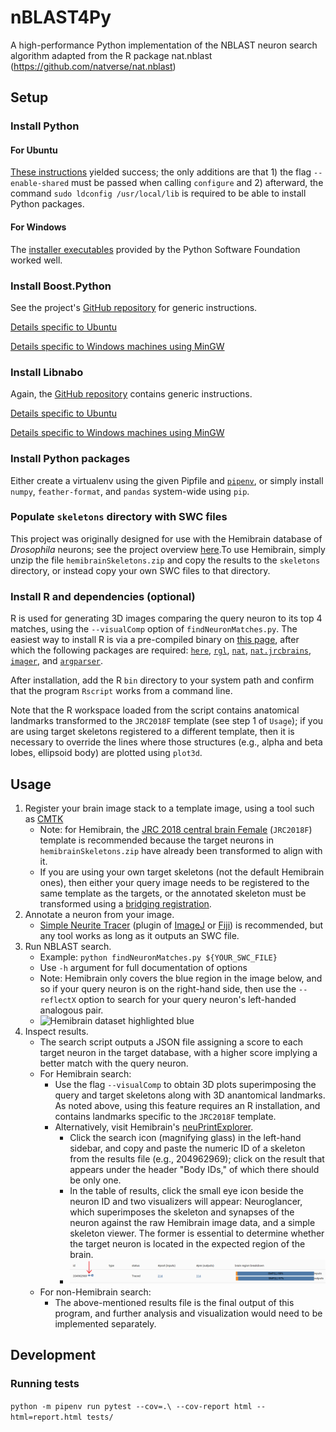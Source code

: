 # nBLAST4Py
A high-performance Python implementation of the NBLAST neuron search algorithm adapted from the R package nat.nblast (https://github.com/natverse/nat.nblast)

## Setup
### Install Python
#### For Ubuntu
[These instructions](https://tecadmin.net/install-python-3-8-ubuntu/) yielded success; the only additions are that 1) the flag `--enable-shared` must be passed when calling `configure` and 2) afterward, the command `sudo ldconfig /usr/local/lib` is required to be able to install Python packages.
#### For Windows
The [installer executables](https://www.python.org/downloads/) provided by the Python Software Foundation worked well.
### Install Boost.Python
See the project's [GitHub repository](https://github.com/boostorg/python#build) for generic instructions.

[Details specific to Ubuntu](boostUbuntu.md)

[Details specific to Windows machines using MinGW](boostPythonMinGW.md)
### Install Libnabo
Again, the [GitHub repository](https://github.com/ethz-asl/libnabo#compilation) contains generic instructions.

[Details specific to Ubuntu](libnaboUbuntu.md)

[Details specific to Windows machines using MinGW](libnaboWin.md)
### Install Python packages
Either create a virtualenv using the given Pipfile and [`pipenv`](https://github.com/pypa/pipenv), or simply install `numpy`, `feather-format`, and `pandas` system-wide using `pip`.
### Populate `skeletons` directory with SWC files
This project was originally designed for use with the Hemibrain database of _Drosophila_ neurons; see the project overview [here](https://www.janelia.org/project-team/flyem/hemibrain).To use Hemibrain, simply unzip the file `hemibrainSkeletons.zip` and copy the results to the `skeletons` directory, or instead copy your own SWC files to that directory.
### Install R and dependencies (optional)
R is used for generating 3D images comparing the query neuron to its top 4 matches, using the `--visualComp` option of `findNeuronMatches.py`. The easiest way to install R is via a pre-compiled binary on [this page](https://cran.r-project.org/), after which the following packages are required: [`here`](https://github.com/krlmlr/here), [`rgl`](https://r-forge.r-project.org/projects/rgl/), [`nat`](https://github.com/natverse/nat), [`nat.jrcbrains`](https://github.com/natverse/nat.jrcbrains), [`imager`](http://dahtah.github.io/imager/), and [`argparser`](https://bitbucket.org/djhshih/argparser/src/master/).

After installation, add the R `bin` directory to your system path and confirm that the program `Rscript` works from a command line.

Note that the R workspace loaded from the script contains anatomical landmarks transformed to the `JRC2018F` template (see step 1 of `Usage`); if you are using target skeletons registered to a different template, then it is necessary to override the lines where those structures (e.g., alpha and beta lobes, ellipsoid body) are plotted using `plot3d`.

## Usage
1. Register your brain image stack to a template image, using a tool such as [CMTK](https://www.nitrc.org/projects/cmtk/)
    - Note: for Hemibrain, the [JRC 2018 central brain Female](https://www.janelia.org/open-science/jrc-2018-brain-templates) (`JRC2018F`) template is recommended because the target neurons in `hemibrainSkeletons.zip` have already been transformed to align with it.
    - If you are using your own target skeletons (not the default Hemibrain ones), then either your query image needs to be registered to the same template as the targets, or the annotated skeleton must be transformed using a [bridging registration](https://github.com/jefferislab/BridgingRegistrations).
2. Annotate a neuron from your image.
    - [Simple Neurite Tracer](https://imagej.net/Simple_Neurite_Tracer) (plugin of [ImageJ](https://imagej.net/Welcome) or [Fiji](https://fiji.sc/)) is recommended, but any tool works as long as it outputs an SWC file.
3. Run NBLAST search.
    - Example: `python findNeuronMatches.py ${YOUR_SWC_FILE}`
    - Use `-h` argument for full documentation of options
    - Note: Hemibrain only covers the blue region in the image below, and so if your query neuron is on the right-hand side, then use the `--reflectX` option to search for your query neuron's left-handed analogous pair.
    - ![Hemibrain dataset highlighted blue](https://www.janelia.org/sites/default/files/hemibrain_logo-gray-322x227.png)
4. Inspect results.
    - The search script outputs a JSON file assigning a score to each target neuron in the target database, with a higher score implying a better match with the query neuron.
    - For Hemibrain search:
      - Use the flag `--visualComp` to obtain 3D plots superimposing the query and target skeletons along with 3D anantomical landmarks. As noted above, using this feature requires an R installation, and contains landmarks specific to the `JRC2018F` template.
      - Alternatively, visit Hemibrain's [neuPrintExplorer](https://neuprint.janelia.org/?dataset=hemibrain:v1.0.1&qt=findneurons).
        - Click the search icon (magnifying glass) in the left-hand sidebar, and copy and paste the numeric ID of a skeleton from the results file (e.g., 204962969); click on the result that appears under the header "Body IDs," of which there should be only one.
        - In the table of results, click the small eye icon beside the neuron ID and two visualizers will appear: Neuroglancer, which superimposes the skeleton and synapses of the neuron against the raw Hemibrain image data, and a simple skeleton viewer. The former is essential to determine whether the target neuron is located in the expected region of the brain.
        - ![Hemibrain button to activate visualizer](visualizeButton.png)
    - For non-Hemibrain search:
      - The above-mentioned results file is the final output of this program, and further analysis and visualization would need to be implemented separately.

## Development
### Running tests
`python -m pipenv run pytest --cov=.\ --cov-report html --html=report.html tests/`
